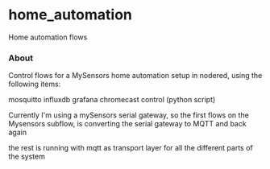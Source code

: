 home_automation
===============

Home automation flows

### About

Control flows for a MySensors home automation setup in nodered, using the following items:

mosquitto
influxdb
grafana
chromecast control (python script)

Currently I'm using a mySensors serial gateway, so the first flows on the Mysensors subflow, is converting the serial gateway to MQTT and back again

the rest is running with mqtt as transport layer for all the different parts of the system
